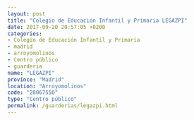 ```yaml
---
layout: post
title: "Colegio de Educación Infantil y Primaria LEGAZPI"
date: 2017-09-20 20:57:05 +0200
categories:
- Colegio de Educación Infantil y Primaria
- madrid
- arroyomolinos
- Centro público
- guarderia
name: "LEGAZPI"
province: "Madrid"
location: "Arroyomolinos"
code: "28067550"
type: "Centro público"
permalink: /guarderias/legazpi.html
---
```

